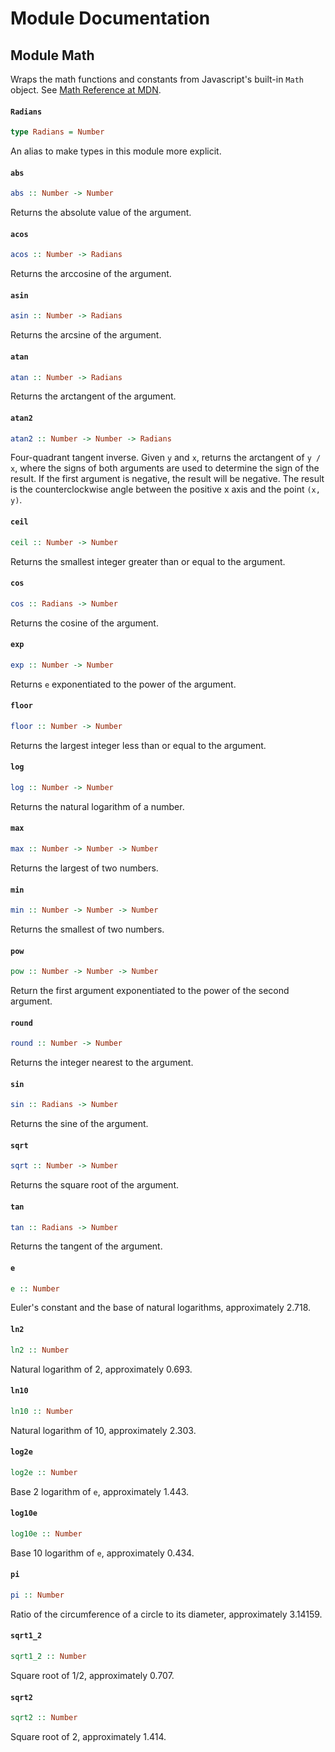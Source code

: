 # Module Documentation

## Module Math


Wraps the math functions and constants from Javascript's built-in `Math` object.
See [Math Reference at MDN](https://developer.mozilla.org/en-US/docs/Web/JavaScript/Reference/Global_Objects/Math).

#### `Radians`

``` purescript
type Radians = Number
```

An alias to make types in this module more explicit.

#### `abs`

``` purescript
abs :: Number -> Number
```

Returns the absolute value of the argument.

#### `acos`

``` purescript
acos :: Number -> Radians
```

Returns the arccosine of the argument.

#### `asin`

``` purescript
asin :: Number -> Radians
```

Returns the arcsine of the argument.

#### `atan`

``` purescript
atan :: Number -> Radians
```

Returns the arctangent of the argument.

#### `atan2`

``` purescript
atan2 :: Number -> Number -> Radians
```

Four-quadrant tangent inverse. Given `y` and `x`, returns the arctangent of
`y / x`, where the signs of both arguments are used to determine the sign
of the result.
If the first argument is negative, the result will be negative.
The result is the counterclockwise angle between the positive x axis and
the point `(x, y)`.

#### `ceil`

``` purescript
ceil :: Number -> Number
```

Returns the smallest integer greater than or equal to the argument.

#### `cos`

``` purescript
cos :: Radians -> Number
```

Returns the cosine of the argument.

#### `exp`

``` purescript
exp :: Number -> Number
```

Returns `e` exponentiated to the power of the argument.

#### `floor`

``` purescript
floor :: Number -> Number
```

Returns the largest integer less than or equal to the argument.

#### `log`

``` purescript
log :: Number -> Number
```

Returns the natural logarithm of a number.

#### `max`

``` purescript
max :: Number -> Number -> Number
```

Returns the largest of two numbers.

#### `min`

``` purescript
min :: Number -> Number -> Number
```

Returns the smallest of two numbers.

#### `pow`

``` purescript
pow :: Number -> Number -> Number
```

Return  the first argument exponentiated to the power of the second argument.

#### `round`

``` purescript
round :: Number -> Number
```

Returns the integer nearest to the argument.

#### `sin`

``` purescript
sin :: Radians -> Number
```

Returns the sine of the argument.

#### `sqrt`

``` purescript
sqrt :: Number -> Number
```

Returns the square root of the argument.

#### `tan`

``` purescript
tan :: Radians -> Number
```

Returns the tangent of the argument.

#### `e`

``` purescript
e :: Number
```

Euler's constant and the base of natural logarithms, approximately 2.718.

#### `ln2`

``` purescript
ln2 :: Number
```

Natural logarithm of 2, approximately 0.693.

#### `ln10`

``` purescript
ln10 :: Number
```

Natural logarithm of 10, approximately 2.303.

#### `log2e`

``` purescript
log2e :: Number
```

Base 2 logarithm of `e`, approximately 1.443.

#### `log10e`

``` purescript
log10e :: Number
```

Base 10 logarithm of `e`, approximately 0.434.

#### `pi`

``` purescript
pi :: Number
```

Ratio of the circumference of a circle to its diameter, approximately 3.14159.

#### `sqrt1_2`

``` purescript
sqrt1_2 :: Number
```

Square root of 1/2, approximately 0.707.

#### `sqrt2`

``` purescript
sqrt2 :: Number
```

Square root of 2, approximately 1.414.



